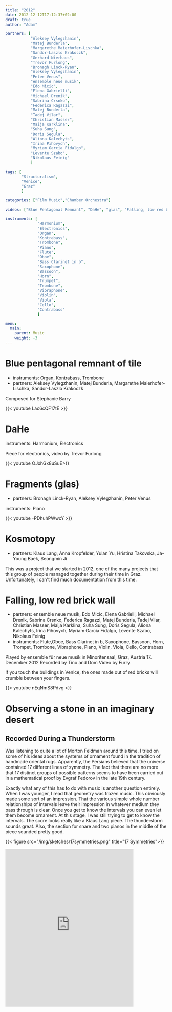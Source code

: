 ```yaml
---
title: "2012"
date: 2012-12-12T17:12:37+02:00
draft: true
author: "Adam"

partners: [
           "Aleksey Vylegzhanin", 
           "Matej Bunderla", 
           "Margarethe Maierhofer-Lischka", 
           "Sandor-Laszlo Krakoczk", 
           "Gerhard Nierhaus", 
           "Trevor Furlong",
           "Bronagh Linck-Ryan", 
           "Aleksey Vylegzhanin", 
           "Peter Venus",
           "ensemble neue musik", 
           "Edo Micic", 
           "Elena Gabrielli", 
           "Michael Drenik", 
           "Sabrina Crsnko", 
           "Federica Ragazzi", 
           "Matej Bunderla", 
           "Tadej Vilar", 
           "Christian Masser", 
           "Maija Karklina", 
           "Suha Sung", 
           "Doris Segula", 
           "Aliona Kalechyts", 
           "Irina Pihovych", 
           "Myriam Garcia Fidalgo", 
           "Levente Szabo", 
           "Nikolaus Feinig"
           ]

tags: [
       "Structuralism", 
       "Venice", 
       "Graz"
       ]

categories: ["Film Music","Chamber Orchestra"]

videos: ["Blue Pentagonal Remnant", "DaHe", "glas", "Falling, low red brick wall"]

instruments: [
              "Harmonium", 
              "Electronics", 
              "Organ", 
              "Kontrabass", 
              "Trombone",
              "Piano", 
              "Flute",
              "Oboe", 
              "Bass Clarinet in b", 
              "Saxophone", 
              "Bassoon", 
              "Horn", 
              "Trumpet", 
              "Trombone", 
              "Vibraphone", 
              "Violin", 
              "Viola", 
              "Cello", 
              "Contrabass" 
              ]

menu:
  main:
    parent: Music
    weight: -3
---
```


# Blue pentagonal remnant of tile

+ instruments: Organ, Kontrabass, Trombone
+ partners: Aleksey Vylegzhanin, Matej Bunderla, Margarethe Maierhofer-Lischka, Sandor-Laszlo Krakoczk

Composed for Stephanie Barry

{{< youtube Lac6cQF17tE >}}

# DaHe 

instruments: Harmonium, Electronics

Piece for electronics, video by Trevor Furlong

{{< youtube OJxhGx8uSuE>}}



# Fragments (glas)

+ partners: Bronagh Linck-Ryan, Aleksey Vylegzhanin, Peter Venus

instruments: Piano


{{< youtube -PDhuhPWwcY >}}


# Kosmotopy

+ partners: Klaus Lang, Anna Kropfelder, Yulan Yu, Hristina Takovska, Ja-Young Baek, Seongmin Ji

This was a project that we started in 2012, one of the many projects that this group
of people managed together during their time in Graz. Unfortunately, I can't find much
documentation from this time.

# Falling, low red brick wall

+ partners: ensemble neue musik, Edo Micic, Elena Gabrielli, Michael Drenik, 
  Sabrina Crsnko, Federica Ragazzi, Matej Bunderla, Tadej Vilar, Christian Masser, 
  Maija Karklina, Suha Sung, Doris Segula, Aliona Kalechyts, Irina Pihovych, 
  Myriam Garcia Fidalgo, Levente Szabo, Nikolaus Feinig
+ instruments: Flute,Oboe, Bass Clarinet in b, Saxophone, 
  Bassoon, Horn, Trompet, Trombone, Vibraphone, Piano, 
  Violin, Viola, Cello, Contrabass 

Played by ensemble für neue musik in Minoritensaal, Graz, Austria
17. December 2012
Recorded by Tino and Dom Video by Furry

If you touch the buildings in Venice, the ones made out of red bricks will crumble between your fingers.

{{< youtube nEqNmS8Pdvg >}}

# Observing a stone in an imaginary desert

## Recorded During a Thunderstorm

Was listening to quite a lot of Morton Feldman around this time.
I tried on some of his ideas about the systems of ornament found
in the tradition of handmade oriental rugs. Apparently, the Persians
believed that the universe contained 17 different lines of symmetry.
The fact that there are no more that 17 distinct groups of possible
patterns seems to have been carried out in a mathematical proof by
Evgraf Fedorov in the late 19th century.


Exactly what any of this has to do with music is another question
entirely. When I was younger, I read that geometry was frozen music.
This obviously made some sort of an impression. That the various
simple whole number relationships of intervals leave their impression
in whatever medium they pass through is clear. Once you get to know
the intervals you can even let them become ornament. At this stage,
I was still trying to get to know the intervals. The score looks
really like a Klaus Lang piece. The thunderstorm sounds great.
Also, the section for snare and two pianos in the middle of the
piece sounded pretty good.

{{< figure src="/img/sketches/17symmetries.png" title="17 Symmetries">}}


<iframe style="border: 0; width: 400px; height: 492px;" src="https://bandcamp.com/EmbeddedPlayer/track=2445702928/size=large/bgcol=ffffff/linkcol=0687f5/tracklist=false/transparent=true/" seamless><a href="http://adammccartney.bandcamp.com/track/observing-a-stone-in-an-imaginary-desert">observing a stone in an imaginary desert by Adam McCartney</a></iframe>
